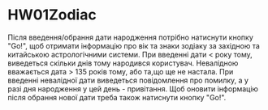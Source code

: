 # HW01Zodiac
Після введення/обрання дати народження потрібно натиснути кнопку "Go!", щоб отримати інформацію про вік та знаки зодіаку за західною 
та китайською астрологічними системи. При введенні дати < року тому, виведеться скільки днів тому народився користувач. Невалідною 
вважається дата > 135 років тому, або та,що ще не настала. При введенні невалідної дати виведеться повідомлення про помилку, а у разі 
дня народження у цей день - привітання. Щоб оновити інформацію після обрання нової дати треба також натиснути кнопку "Go!". 
